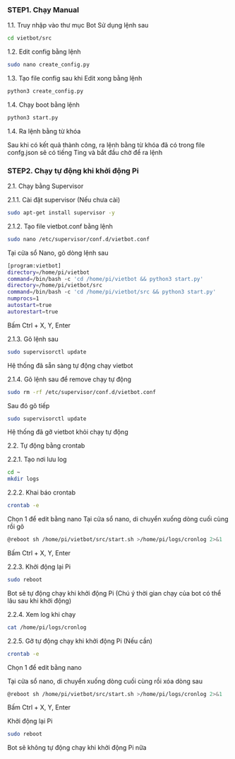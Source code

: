 
### STEP1. Chạy Manual

1.1. Truy nhập vào thư mục Bot
Sử dụng lệnh sau

```sh
cd vietbot/src
```
1.2. Edit config bằng lệnh 

```sh
sudo nano create_config.py
```
1.3. Tạo file config sau khi Edit xong bằng lệnh 

```sh
python3 create_config.py
```
1.4. Chạy boot bằng lệnh 

```sh
python3 start.py
```
1.4. Ra lệnh bằng từ khóa

Sau khi có kết quả thành công, ra lệnh bằng từ khóa đã có trong file confg.json sẽ có tiếng Ting và bắt đầu chờ để ra lệnh


### STEP2.  Chạy tự động khi khởi động Pi

2.1. Chạy bằng Supervisor 

2.1.1. Cài đặt supervisor (Nếu chưa cài)

```sh
sudo apt-get install supervisor -y
```
2.1.2. Tạo file vietbot.conf bằng lệnh

```sh
sudo nano /etc/supervisor/conf.d/vietbot.conf
```
Tại cửa sổ Nano, gõ dòng lệnh sau

```sh
[program:vietbot]
directory=/home/pi/vietbot
command=/bin/bash -c 'cd /home/pi/vietbot && python3 start.py'
directory=/home/pi/vietbot/src
command=/bin/bash -c 'cd /home/pi/vietbot/src && python3 start.py'
numprocs=1
autostart=true
autorestart=true
```
Bấm Ctrl + X, Y, Enter

2.1.3. Gõ lệnh sau

```sh
sudo supervisorctl update
```
Hệ thống đã sẵn sàng tự động chạy vietbot

2.1.4. Gõ lệnh sau để remove chạy tự động

```sh
sudo rm -rf /etc/supervisor/conf.d/vietbot.conf
```
Sau đó gõ tiếp

```sh
sudo supervisorctl update
```
Hệ thống đã gỡ vietbot khỏi chạy tự động

2.2. Tự động bằng crontab

2.2.1. Tạo nơi lưu log

```sh
cd ~
mkdir logs
```
2.2.2. Khai báo crontab

```sh
crontab -e
```
Chọn 1 để edit bằng nano 
Tại cửa sổ nano, di chuyển xuống dòng cuối cùng rồi gõ

```sh
@reboot sh /home/pi/vietbot/src/start.sh >/home/pi/logs/cronlog 2>&1
```
Bấm Ctrl + X, Y, Enter

2.2.3. Khởi động lại Pi 

```sh
sudo reboot
```
Bot sẽ tự động chạy khi khởi động Pi (Chú ý thời gian chạy của bot có thể lâu sau khi khởi động)

2.2.4. Xem log khi chạy

```sh
cat /home/pi/logs/cronlog
```
2.2.5. Gỡ tự động chạy khi khởi động Pi (Nếu cần)

```sh
crontab -e
```
Chọn 1 để edit bằng nano 

Tại cửa sổ nano, di chuyển xuống dòng cuối cùng rồi xóa dòng sau

```sh
@reboot sh /home/pi/vietbot/src/start.sh >/home/pi/logs/cronlog 2>&1
```
Bấm Ctrl + X, Y, Enter

Khởi động lại Pi 

```sh
sudo reboot
```
Bot sẽ không tự động chạy khi khởi động Pi nữa
